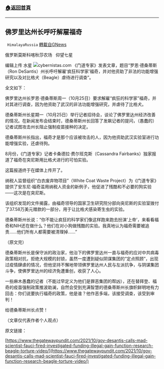###  [:house:返回首頁](https://github.com/ourhimalayas/txt)
---


## 佛罗里达州长呼吁解雇福奇
` HimalayaRussia` [轉載自GNews](https://gnews.org/zh-hans/1617749/)

俄罗斯莫斯科喀秋莎农场   仰望七星

编辑上传  水星
![](https://assets.gnews.org/wp-content/uploads/2021/10/D-2.jpg)cybernistas.com
《门道专家》发表文章，题目“罗恩·德桑蒂斯（Ron DeSantis）州长呼吁解雇‘疯狂科学家’福奇，并对他资助了非法的功能增强研究以及对比格犬（Beagle）虐待进行调查”。

全文如下：

佛罗里达州长罗恩·德桑蒂斯周一（10月25日）要求解雇“疯狂的科学家”福奇，并对其进行调查，因为他资助了武汉的非法功能增强研究，并虐待了比格犬。

德桑蒂斯州长星期一（10月25日）举行记者招待会，谈论了佛罗里达州经济改善的情况。在新闻发布会结束时，德桑蒂斯州长回答了发飙记者的提问，（愚蠢的）记者试图攻击州长阻止强制疫苗接种的决定。

德桑蒂斯州长指出，福奇才是那个应该被攻击的人，因为他资助武汉实验室进行功能增强实验，还虐待狗。

8月份，《门道专家》记者卡桑德拉·费尔班克斯（Cassandra Fairbanks）独家报道了福奇在突尼斯用比格犬进行的可怕实验。

这篇报道终于在媒体上传开了。

纳税人监督组织“白衣废弃物项目”（White Coat Waste Project）为《门道专家》提供了安东尼·福奇滥用纳税人资金的新例子，他促进了残酷和不必要的狗实验——这次是在突尼斯。

该组织发现的文件揭露，由福奇领导的国家卫生研究院分部向突尼斯的实验室拨付了37.58万美元赠款的一部分，用于让比格犬感染寄生虫的实验。

德桑蒂斯州长说：“你不能让疯狂的科学家们像这样跑来跑去扮演‘上帝’，来看看福奇和NIH还在做什么？他们在对小狗做残酷的实验。我真地认为福奇需要被追责……他们所有人都需要被清理掉……”

（原文完）

德桑蒂斯州长是保守派的政治家，他治下的佛罗里达州一直与福奇的应对中共病毒政策相对抗，拒绝大规模的封锁，虽然一度遭到疑似阴谋集团的“定点照顾”，出现过疫情肆虐的情况，但他坚持不懈地带领佛罗里达州人民与左派抗争，与阴谋集团斗争，使佛罗里达州的经济免遭重创，收获了人心。

一些麻木愚蠢的记者（不能过早定义为他们是罪恶集团的帮凶），还在替拜登、福奇的疫苗强制政策推波助澜，自然会受到充满智慧的德桑蒂斯州长旗帜鲜明地有力回击：你们说要执行福奇的政策，他是谁？他作恶多端，该接受调查，该受到审判！

给德桑蒂斯州长点赞！

（文章仅代表作者个人观点）

原文链接：

[https://www.thegatewaypundit.com/2021/10/gov-desantis-calls-mad-scientist-fauci-fired-investigated-funding-illegal-gain-function-research-beagle-torture-video/](https://www.thegatewaypundit.com/2021/10/gov-desantis-calls-mad-scientist-fauci-fired-investigated-funding-illegal-gain-function-research-beagle-torture-video/)
